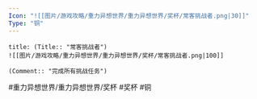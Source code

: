 ```yaml
---
Icon: "![[图片/游戏攻略/重力异想世界/重力异想世界/奖杯/常客挑战者.png|30]]"
Type: "铜"
---
```

```ad-common-bronze-trophy
title: (Title:: "常客挑战者")
![[图片/游戏攻略/重力异想世界/重力异想世界/奖杯/常客挑战者.png|100]]

(Comment:: "完成所有挑战任务")
```

#重力异想世界/重力异想世界/奖杯 #奖杯 #铜
